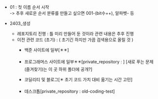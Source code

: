 - 01 : 첫 이름 순서 시작  
  -> 추후 새로운 순서 분류를 만들고 싶으면 001-(bit수++), 알파벳- 등  
  
- 2403_생성 
  + 레포지토리 진행 : 틀 미리 만들어 둔 것이라 관련 내용은 추후 진행
  + 이전 관련 코드 (초기) : ( 초기긴 하지만 가끔  검색용으로 올릴 것 )
    - 백준 사이트에 일부[✴️✴️]
    - 프로그래머스 사이트에 일부✴️✴️[private_repository : ] [새로 푸는 문제(즐겨찾기)는 이 곳 하위 폴더에 공개?]  
 
    - 코딜리티 및 블로그[✴️ 초기 코드 가치 대비 옮기는 시간 고민]
    - 데스크톱[private_repository : old-coding-test]
